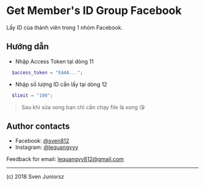 # Get Member's ID Group Facebook
Lấy ID của thành viên trong 1 nhóm Facebook.

## Hướng dẫn
* Nhập Access Token tại dòng 11
```php
  $access_token = "EAAA...";
```
* Nhập số lượng ID cần lấy tại dòng 12
```php
  $limit = "100";
```

> Sau khi sửa xong bạn chỉ cần chạy file là xong 😘

## Author contacts
* Facebook: [@sven812](https://www.facebook.com/100012668051362)
* Instagram: [@lequangvyy](https://www.instagram.com/lequangvyy/) 


Feedback for email: lequangvy812@gmail.com

---
(c) 2018 Sven Juniorsz
